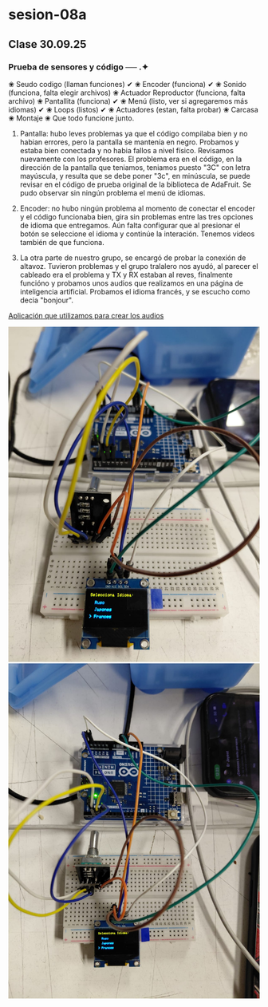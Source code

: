 # sesion-08a
## Clase 30.09.25

### Prueba de sensores y código ── .✦


❀ Seudo codigo (llaman funciones) ✔
❀ Encoder (funciona) ✔
❀ Sonido (funciona, falta elegir archivos)
❀ Actuador Reproductor (funciona, falta archivo)
❀ Pantallita (funciona) ✔
❀ Menú (listo, ver si agregaremos más idiomas) ✔
❀ Loops (listos) ✔
❀ Actuadores (estan, falta probar)
❀ Carcasa
❀ Montaje
❀ Que todo funcione junto.


1. Pantalla: hubo leves problemas ya que el código compilaba bien y no habian errores, pero la pantalla se mantenía en negro. Probamos y estaba bien conectada y no habia fallos a nivel físico. Revisamos nuevamente con los profesores. El problema era en el código, en la dirección de la pantalla que teniamos, teniamos puesto "3C" con letra mayúscula, y resulta que se debe poner "3c", en minúscula, se puede revisar en el código de prueba original de la biblioteca de AdaFruit. Se pudo observar sin ningún problema el menú de idiomas.

2. Encoder: no hubo ningún problema al momento de conectar el encoder y el código funcionaba bien, gira sin problemas entre las tres opciones de idioma que entregamos. Aún falta configurar que al presionar el botón se seleccione el idioma y continúe la interación. Tenemos videos también de que funciona.

3. La otra parte de nuestro grupo, se encargó de probar la conexión de altavoz. Tuvieron problemas y el grupo tralalero nos ayudó, al parecer el cableado era el problema y TX y RX estaban al reves, finalmente funcióno y probamos unos audios que realizamos en una página de inteligencia artificial. Probamos el idioma francés, y se escucho como decia "bonjour".

[Aplicación que utilizamos para crear los audios](https://www.narakeet.com/)


![En clase](./imagenes/clase1.jpg)
![En clase](./imagenes/clase2.jpg)
